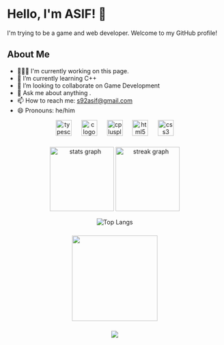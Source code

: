 # Hello, I'm ASIF! 👋

I'm trying to be a game and web developer. Welcome to my GitHub profile!

## About Me

- 👨🏻‍💻 I'm currently working on this page.
- 🌱 I’m currently learning C++
- 👯 I’m looking to collaborate on Game Development
- 💬 Ask me about anything .
- 📫 How to reach me: s92asif@gmail.com
- 😄 Pronouns: he/him
  


<div align="center">
  <img src="https://cdn.jsdelivr.net/gh/devicons/devicon/icons/typescript/typescript-original.svg" height="37" alt="typescript logo"  />
  <img width="15" />
  <img src="https://cdn.jsdelivr.net/gh/devicons/devicon/icons/c/c-original.svg" height="37" alt="c logo"  />
  <img width="15" />
  <img src="https://cdn.jsdelivr.net/gh/devicons/devicon/icons/cplusplus/cplusplus-original.svg" height="37" alt="cplusplus logo"  />
  <img width="15" />
  <img src="https://cdn.jsdelivr.net/gh/devicons/devicon/icons/html5/html5-original.svg" height="37" alt="html5 logo"  />
  <img width="15" />
  <img src="https://cdn.jsdelivr.net/gh/devicons/devicon/icons/css3/css3-original.svg" height="37" alt="css3 logo"  />
</div>

###

<div align="center">
  <img src="https://github-readme-stats.vercel.app/api?username=asifinallaround&hide_title=false&hide_rank=false&show_icons=true&include_all_commits=true&count_private=true&disable_animations=false&theme=gruvbox&locale=en&hide_border=false" height="150" alt="stats graph"  />
  <img src="https://streak-stats.demolab.com?user=asifinallaround&locale=en&mode=daily&theme=dracula&hide_border=false&border_radius=5" height="150" alt="streak graph"  />
  
  ![Top Langs](https://github-readme-stats.vercel.app/api/top-langs/?username=asifinallaround&layout=compact)
  
</div>





###

<div align="center">
  <img height="200" src="https://steamuserimages-a.akamaihd.net/ugc/861738022413745366/0CFBCA54384EB970C7BFAD49F37A27FC19420234/?imw=5000&imh=5000&ima=fit&impolicy=Letterbox&imcolor=%23000000&letterbox=false"  />
</div>

###

<div align="center">
  <img src="https://profile-counter.glitch.me/asifinallaround/count.svg?"  />
</div>

###

